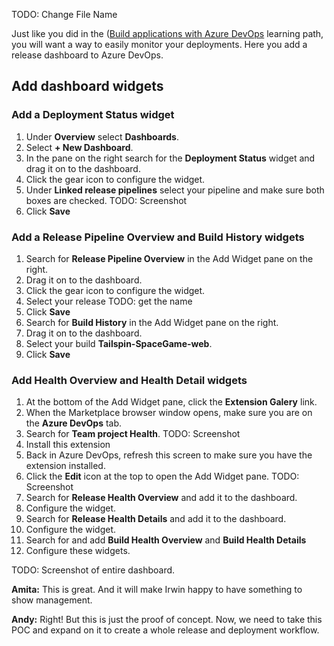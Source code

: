 TODO: Change File Name

Just like you did in the ([Build applications with Azure DevOps](/learn/paths/build-applications-with-azure-devops?azure-portal=true) learning path, you will want a way to easily monitor your deployments. Here you add a release dashboard to Azure DevOps.

## Add dashboard widgets

### Add a Deployment Status widget

1. Under **Overview** select **Dashboards**.
1. Select **+ New Dashboard**.
1. In the pane on the right search for the **Deployment Status** widget and drag it on to the dashboard.
1. Click the gear icon to configure the widget.
1. Under **Linked release pipelines** select your pipeline and make sure both boxes are checked. TODO: Screenshot
1. Click **Save**

### Add a Release Pipeline Overview and Build History widgets

1. Search for **Release Pipeline Overview** in the Add Widget pane on the right.
1. Drag it on to the dashboard.
1. Click the gear icon to configure the widget.
1. Select your release TODO: get the name
1. Click **Save**
1. Search for **Build History** in the Add Widget pane on the right.
1. Drag it on to the dashboard.
1. Select your build **Tailspin-SpaceGame-web**.
1. Click **Save**

### Add Health Overview and Health Detail widgets

1. At the bottom of the Add Widget pane, click the **Extension Galery** link.
1. When the Marketplace browser window opens, make sure you are on the **Azure DevOps** tab.
1. Search for **Team project Health**.  TODO: Screenshot
1. Install this extension
1. Back in Azure DevOps, refresh this screen to make sure you have the extension installed.
1. Click the **Edit** icon at the top to open the Add Widget pane. TODO: Screenshot
1. Search for **Release Health Overview** and add it to the dashboard.
1. Configure the widget.
1. Search for **Release Health Details** and add it to the dashboard.
1. Configure the widget.
1. Search for and add **Build Health Overview** and **Build Health Details**
1. Configure these widgets.

TODO: Screenshot of entire dashboard.

**Amita:** This is great. And it will make Irwin happy to have something to show management.

**Andy:** Right! But this is just the proof of concept. Now, we need to take this POC and expand on it to create a whole release and deployment workflow.
